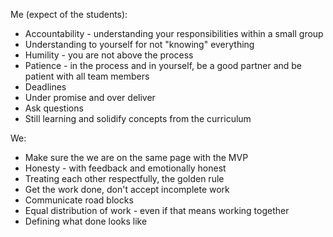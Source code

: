 Me (expect of the students):

- Accountability - understanding your responsibilities within a small group
- Understanding to yourself for not "knowing" everything
- Humility - you are not above the process
- Patience - in the process and in yourself, be a good partner and be patient with all team members
- Deadlines
- Under promise and over deliver
- Ask questions
- Still learning and solidify concepts from the curriculum

We:
- Make sure the we are on the same page with the MVP
- Honesty - with feedback and emotionally honest
- Treating each other respectfully, the golden rule
- Get the work done, don't accept incomplete work
- Communicate road blocks
- Equal distribution of work - even if that means working together
- Defining what done looks like
